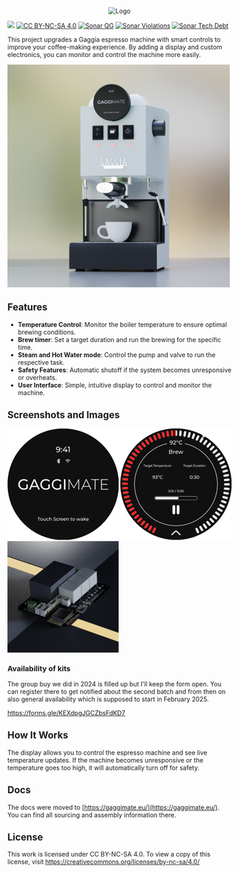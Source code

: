 <p align="center">
<img src="docs/assets/logo.png" alt="Logo" width="250px" />
<br />
  
[![](https://dcbadge.vercel.app/api/server/APw7rgPGPf)](https://discord.gg/APw7rgPGPf)
[![CC BY-NC-SA 4.0][cc-by-nc-sa-shield]][cc-by-nc-sa]
[![Sonar QG][sonar-shield]][sonar-url]
[![Sonar Violations][sonar-violations]][sonar-url]
[![Sonar Tech Debt][sonar-tech-debt]][sonar-url]


</p>

This project upgrades a Gaggia espresso machine with smart controls to improve your coffee-making experience. By adding a display and custom electronics, you can monitor and control the machine more easily.

<img src="docs/assets/gaggimate-render.png" alt="Gaggia Classic Installation" width="500" />

## Features

- **Temperature Control**: Monitor the boiler temperature to ensure optimal brewing conditions.
- **Brew timer**: Set a target duration and run the brewing for the specific time.
- **Steam and Hot Water mode**: Control the pump and valve to run the respective task.
- **Safety Features**: Automatic shutoff if the system becomes unresponsive or overheats.
- **User Interface**: Simple, intuitive display to control and monitor the machine.

## Screenshots and Images

<img src="docs/assets/standby-screen.png" alt="Standby Screen" width="250px" />
<img src="docs/assets/brew-screen.png" alt="Brew Screen" width="250px" />
<img src="docs/assets/pcb_render.jpg" alt="PCB Render" width="250px" />

### Availability of kits

The group buy we did in 2024 is filled up but I'll keep the form open. You can register there to get notified about the second batch and from then on also general availability which is supposed to start in February 2025.

https://forms.gle/KEXdpgJGCZbsFdKD7

## How It Works

The display allows you to control the espresso machine and see live temperature updates. If the machine becomes unresponsive or the temperature goes too high, it will automatically turn off for safety.

## Docs

The docs were moved to [https://gaggimate.eu/](https://gaggimate.eu/). You can find all sourcing and assembly information there.

## License

This work is licensed under CC BY-NC-SA 4.0. To view a copy of this license, visit https://creativecommons.org/licenses/by-nc-sa/4.0/

[sonar-violations]: https://img.shields.io/sonar/blocker_violations/jniebuhr_gaggimate?server=https%3A%2F%2Fsonarcloud.io&style=for-the-badge
[sonar-shield]: https://img.shields.io/sonar/quality_gate/jniebuhr_gaggimate?server=https%3A%2F%2Fsonarcloud.io&style=for-the-badge
[sonar-tech-debt]: https://img.shields.io/sonar/tech_debt/jniebuhr_gaggimate?server=https%3A%2F%2Fsonarcloud.io&style=for-the-badge
[sonar-url]: https://sonarcloud.io/project/overview?id=jniebuhr_gaggimate
[cc-by-nc-sa]: http://creativecommons.org/licenses/by-nc-sa/4.0/
[cc-by-nc-sa-image]: https://licensebuttons.net/l/by-nc-sa/4.0/88x31.png
[cc-by-nc-sa-shield]: https://img.shields.io/badge/License-CC%20BY--NC--SA%204.0-lightgrey.svg?style=for-the-badge
